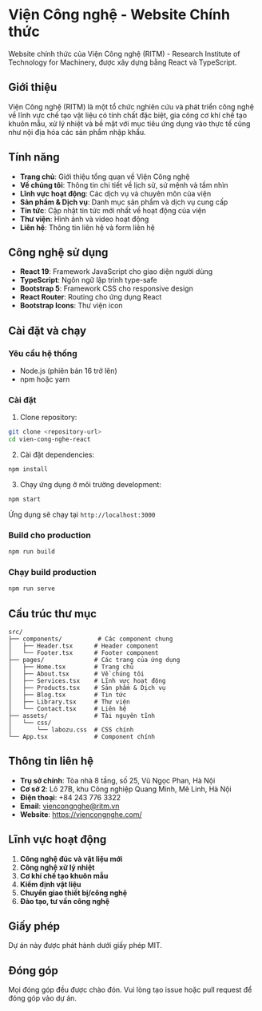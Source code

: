 # Viện Công nghệ - Website Chính thức

Website chính thức của Viện Công nghệ (RITM) - Research Institute of Technology for Machinery, được xây dựng bằng React và TypeScript.

## Giới thiệu

Viện Công nghệ (RITM) là một tổ chức nghiên cứu và phát triển công nghệ về lĩnh vực chế tạo vật liệu có tính chất đặc biệt, gia công cơ khí chế tạo khuôn mẫu, xử lý nhiệt và bề mặt với mục tiêu ứng dụng vào thực tế cũng như nội địa hóa các sản phẩm nhập khẩu.

## Tính năng

- **Trang chủ**: Giới thiệu tổng quan về Viện Công nghệ
- **Về chúng tôi**: Thông tin chi tiết về lịch sử, sứ mệnh và tầm nhìn
- **Lĩnh vực hoạt động**: Các dịch vụ và chuyên môn của viện
- **Sản phẩm & Dịch vụ**: Danh mục sản phẩm và dịch vụ cung cấp
- **Tin tức**: Cập nhật tin tức mới nhất về hoạt động của viện
- **Thư viện**: Hình ảnh và video hoạt động
- **Liên hệ**: Thông tin liên hệ và form liên hệ

## Công nghệ sử dụng

- **React 19**: Framework JavaScript cho giao diện người dùng
- **TypeScript**: Ngôn ngữ lập trình type-safe
- **Bootstrap 5**: Framework CSS cho responsive design
- **React Router**: Routing cho ứng dụng React
- **Bootstrap Icons**: Thư viện icon

## Cài đặt và chạy

### Yêu cầu hệ thống

- Node.js (phiên bản 16 trở lên)
- npm hoặc yarn

### Cài đặt

1. Clone repository:
```bash
git clone <repository-url>
cd vien-cong-nghe-react
```

2. Cài đặt dependencies:
```bash
npm install
```

3. Chạy ứng dụng ở môi trường development:
```bash
npm start
```

Ứng dụng sẽ chạy tại `http://localhost:3000`

### Build cho production

```bash
npm run build
```

### Chạy build production

```bash
npm run serve
```

## Cấu trúc thư mục

```
src/
├── components/          # Các component chung
│   ├── Header.tsx      # Header component
│   └── Footer.tsx      # Footer component
├── pages/              # Các trang của ứng dụng
│   ├── Home.tsx        # Trang chủ
│   ├── About.tsx       # Về chúng tôi
│   ├── Services.tsx    # Lĩnh vực hoạt động
│   ├── Products.tsx    # Sản phẩm & Dịch vụ
│   ├── Blog.tsx        # Tin tức
│   ├── Library.tsx     # Thư viện
│   └── Contact.tsx     # Liên hệ
├── assets/             # Tài nguyên tĩnh
│   └── css/
│       └── labozu.css  # CSS chính
└── App.tsx             # Component chính
```

## Thông tin liên hệ

- **Trụ sở chính**: Tòa nhà 8 tầng, số 25, Vũ Ngọc Phan, Hà Nội
- **Cơ sở 2**: Lô 27B, khu Công nghiệp Quang Minh, Mê Linh, Hà Nội
- **Điện thoại**: +84 243 776 3322
- **Email**: viencongnghe@ritm.vn
- **Website**: https://viencongnghe.com/

## Lĩnh vực hoạt động

1. **Công nghệ đúc và vật liệu mới**
2. **Công nghệ xử lý nhiệt**
3. **Cơ khí chế tạo khuôn mẫu**
4. **Kiểm định vật liệu**
5. **Chuyển giao thiết bị/công nghệ**
6. **Đào tạo, tư vấn công nghệ**

## Giấy phép

Dự án này được phát hành dưới giấy phép MIT.

## Đóng góp

Mọi đóng góp đều được chào đón. Vui lòng tạo issue hoặc pull request để đóng góp vào dự án. 